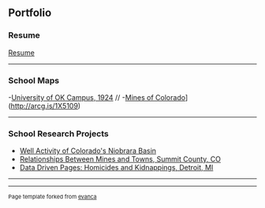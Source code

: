 ## Portfolio

### Resume
[Resume](pdf/Resume.pdf)


---

### School Maps 

-[University of OK Campus, 1924](pdf/Lab_9_Map_2.pdf) //
-[Mines of Colorado](images/Mines.PNG)](http://arcg.is/1X5109)

---


### School Research Projects

- [Well Activity of Colorado's Niobrara Basin](pdf/Nio_Basin.pdf)
- [Relationships Between Mines and Towns, Summit County, CO](pdf/Relationships.pdf)
- [Data Driven Pages: Homicides and Kidnappings, Detroit, MI](pdf/Lab_10.pdf)

---




---
<p style="font-size:11px">Page template forked from <a href="https://github.com/evanca/quick-portfolio">evanca</a></p>
<!-- Remove above link if you don't want to attibute -->

